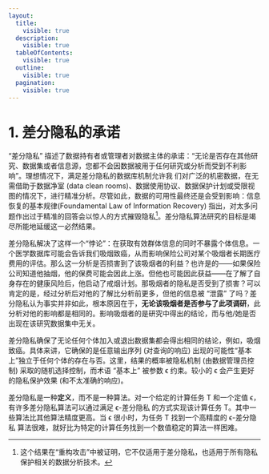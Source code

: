 ```yaml
---
layout:
  title:
    visible: true
  description:
    visible: true
  tableOfContents:
    visible: true
  outline:
    visible: true
  pagination:
    visible: true
---
```


# 1. 差分隐私的承诺

“差分隐私” 描述了数据持有者或管理者对数据主体的承诺：“无论是否存在其他研究、数据集或者信息源，您都不会因数据被用于任何研究或分析而受到不利影响”。理想情况下，满足差分隐私的数据库机制允许我 们对广泛的机密数据，在无需借助于数据净室 (data clean rooms)、数据使用协议、数据保护计划或受限视图的情况下，进行精准分析。尽管如此，数据的可用性最终还是会受到影响：信息恢复的基本规律(Foundamental Law of Information Recovery) 指出，对太多问题作出过于精准的回答会以惊人的方式摧毁隐私[^1]。差分隐私算法研究的目标是竭尽所能地延缓这一必然结果。

差分隐私解决了这样一个“悖论”：在获取有效群体信息的同时不暴露个体信息。一个医学数据库可能会告诉我们吸烟致癌，从而影响保险公司对某个吸烟者长期医疗费用的评估。那么这一分析是否损害到了该吸烟者的利益？也许是的——如果保险公司知道他抽烟，他的保费可能会因此上涨。但他也可能因此获益——在了解了自身存在的健康风险后，他启动了戒烟计划。那吸烟者的隐私是否受到了损害？可以肯定的是，经过分析后对他的了解比分析前更多，但他的信息被 “泄露” 了吗？差分隐私认为事实并非如此，根本原因在于，**无论该吸烟者是否参与了此项调研**，此分析对他的影响都是相同的。影响吸烟者的是研究中得出的结论，而与他/她是否出现在该研究数据集中无关。

差分隐私确保了无论任何个体加入或退出数据集都会得出相同的结论，例如，吸烟致癌。具体来讲，它确保的是任意输出序列 (对查询的响应) 出现的可能性“基本上”独立于任何个体的存在与否。这里，结果的概率被隐私机制 (由数据管理员控制) 采取的随机选择控制，而术语 “基本上” 被参数 ϵ 约束。较小的 ϵ 会产生更好的隐私保护效果 (和不太准确的响应)。

差分隐私是一种**定义**，而不是一种算法。对一个给定的计算任务 T 和一个定值 ϵ，有许多差分隐私算法可以通过满足 ϵ-差分隐私 的方式实现该计算任务 T。其中一些算法比其他算法精度更高。当 ϵ 很小时，为任务 T 找到一个高精度的 ϵ-差分隐私 算法很难，就好比为特定的计算任务找到一个数值稳定的算法一样困难。



[^1]: 这个结果在“重构攻击”中被证明，它不仅适用于差分隐私，也适用于所有隐私保护相关的数据分析技术。
